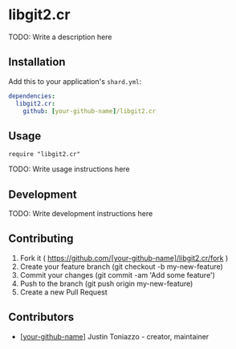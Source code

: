 # libgit2.cr

TODO: Write a description here

## Installation


Add this to your application's `shard.yml`:

```yaml
dependencies:
  libgit2.cr:
    github: [your-github-name]/libgit2.cr
```


## Usage


```crystal
require "libgit2.cr"
```


TODO: Write usage instructions here

## Development

TODO: Write development instructions here

## Contributing

1. Fork it ( https://github.com/[your-github-name]/libgit2.cr/fork )
2. Create your feature branch (git checkout -b my-new-feature)
3. Commit your changes (git commit -am 'Add some feature')
4. Push to the branch (git push origin my-new-feature)
5. Create a new Pull Request

## Contributors

- [[your-github-name]](https://github.com/[your-github-name]) Justin Toniazzo - creator, maintainer
